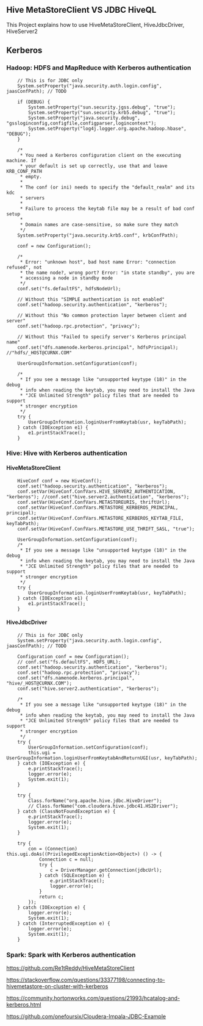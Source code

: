## Hive MetaStoreClient VS JDBC HiveQL

This Project explains how to use HiveMetaStoreClient, HiveJdbcDriver, HiveServer2


## Kerberos

### Hadoop: HDFS and MapReduce with Kerberos authentication

		// This is for JDBC only
		System.setProperty("java.security.auth.login.config", jaasConfPath); // TODO

		if (DEBUG) {
			System.setProperty("sun.security.jgss.debug", "true");
			System.setProperty("sun.security.krb5.debug", "true");
			System.setProperty("java.security.debug", "gssloginconfig,configfile,configparser,logincontext");
			System.setProperty("log4j.logger.org.apache.hadoop.hbase", "DEBUG");
		}

		/*
		 * You need a Kerberos configuration client on the executing machine. If
		 * your default is set up correctly, use that and leave KRB_CONF_PATH
		 * empty.
		 * 
		 * The conf (or ini) needs to specify the "default_realm" and its kdc
		 * servers
		 * 
		 * Failure to process the keytab file may be a result of bad conf setup
		 * 
		 * Domain names are case-sensitive, so make sure they match
		 */
		System.setProperty("java.security.krb5.conf", krbConfPath);

		conf = new Configuration();

		/*
		 * Error: "unknown host", bad host name Error: "connection refused", not
		 * the name node?, wrong port? Error: "in state standby", you are
		 * accessing a node in standby mode
		 */
		conf.set("fs.defaultFS", hdfsNodeUrl);

		// Without this "SIMPLE authentication is not enabled"
		conf.set("hadoop.security.authentication", "kerberos");

		// Without this "No common protection layer between client and server"
		conf.set("hadoop.rpc.protection", "privacy");

		// Without this "Failed to specify server's Kerberos principal name"
		conf.set("dfs.namenode.kerberos.principal", hdfsPrincipal); //"hdfs/_HOST@CURNX.COM"

		UserGroupInformation.setConfiguration(conf);

		/*
		 * If you see a message like "unsupported keytype (18)" in the debug
		 * info when reading the keytab, you may need to install the Java
		 * "JCE Unlimited Strength" policy files that are needed to support
		 * stronger encryption
		 */
		try {
			UserGroupInformation.loginUserFromKeytab(usr, keyTabPath);
		} catch (IOException e1) {
			e1.printStackTrace();
		}

### Hive: Hive with Kerberos authentication

#### HiveMetaStoreClient

		HiveConf conf = new HiveConf();
		conf.set("hadoop.security.authentication", "kerberos");
		conf.setVar(HiveConf.ConfVars.HIVE_SERVER2_AUTHENTICATION, "kerberos"); //conf.set("hive.server2.authentication", "kerberos");
		conf.setVar(HiveConf.ConfVars.METASTOREURIS, thriftUrl);
		conf.setVar(HiveConf.ConfVars.METASTORE_KERBEROS_PRINCIPAL, principal);
		conf.setVar(HiveConf.ConfVars.METASTORE_KERBEROS_KEYTAB_FILE, keyTabPath);
		conf.setVar(HiveConf.ConfVars.METASTORE_USE_THRIFT_SASL, "true");
		
		UserGroupInformation.setConfiguration(conf);
		/*
		 * If you see a message like "unsupported keytype (18)" in the debug
		 * info when reading the keytab, you may need to install the Java
		 * "JCE Unlimited Strength" policy files that are needed to support
		 * stronger encryption
		 */
		try {
			UserGroupInformation.loginUserFromKeytab(usr, keyTabPath);
		} catch (IOException e1) {
			e1.printStackTrace();
		}


#### HiveJdbcDriver

		// This is for JDBC only
		System.setProperty("java.security.auth.login.config", jaasConfPath); // TODO

		Configuration conf = new Configuration();
		// conf.set("fs.defaultFS", HDFS_URL);
		conf.set("hadoop.security.authentication", "kerberos");
		conf.set("hadoop.rpc.protection", "privacy");
		conf.set("dfs.namenode.kerberos.principal", "hive/_HOST@CURNX.COM");
		conf.set("hive.server2.authentication", "kerberos");

		/*
		 * If you see a message like "unsupported keytype (18)" in the debug
		 * info when reading the keytab, you may need to install the Java
		 * "JCE Unlimited Strength" policy files that are needed to support
		 * stronger encryption
		 */
		try {
			UserGroupInformation.setConfiguration(conf);
			this.ugi = UserGroupInformation.loginUserFromKeytabAndReturnUGI(usr, keyTabPath);
		} catch (IOException e) {
			e.printStackTrace();
			logger.error(e);
			System.exit(1);
		}

		try {
			Class.forName("org.apache.hive.jdbc.HiveDriver");
			// Class.forName("com.cloudera.hive.jdbc41.HS2Driver");
		} catch (ClassNotFoundException e) {
			e.printStackTrace();
			logger.error(e);
			System.exit(1);
		}

		try {
			con = (Connection) this.ugi.doAs((PrivilegedExceptionAction<Object>) () -> {
				Connection c = null;
				try {
					c = DriverManager.getConnection(jdbcUrl);
				} catch (SQLException e) {
					e.printStackTrace();
					logger.error(e);
				}
				return c;
			});
		} catch (IOException e) {
			logger.error(e);
			System.exit(1);
		} catch (InterruptedException e) {
			logger.error(e);
			System.exit(1);
		}

### Spark: Spark with Kerberos authentication

https://github.com/Re1tReddy/HiveMetaStoreClient

https://stackoverflow.com/questions/33377198/connecting-to-hivemetastore-on-cluster-with-kerberos

https://community.hortonworks.com/questions/21993/hcatalog-and-kerberos.html

https://github.com/onefoursix/Cloudera-Impala-JDBC-Example
